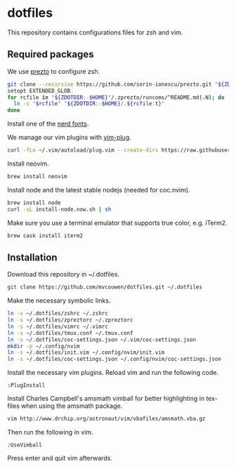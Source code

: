 # dotfiles

This repository contains configurations files for zsh and vim.

## Required packages

We use [prezto](https://github.com/sorin-ionesco/prezto) to configure zsh.
```sh
git clone --recursive https://github.com/sorin-ionescu/prezto.git "${ZDOTDIR:-$HOME}/.zprezto"
setopt EXTENDED_GLOB
for rcfile in "${ZDOTDIR:-$HOME}"/.zprezto/runcoms/^README.md(.N); do
  ln -s "$rcfile" "${ZDOTDIR:-$HOME}/.${rcfile:t}"
done
```

Install one of the [nerd fonts](https://nerdfonts.com).

We manage our vim plugins with [vim-plug](https://github.com/junegunn/vim-plug).
```sh
curl -fLo ~/.vim/autoload/plug.vim --create-dirs https://raw.githubusercontent.com/junegunn/vim-plug/master/plug.vim
```

Install neovim.
```sh
brew install neovim
```

Install node and the latest stable nodejs (needed for coc.nvim).
```sh
brew install node
curl -sL install-node.now.sh | sh
```

Make sure you use a terminal emulator that supports true color, e.g. iTerm2.
```sh
brew cask install iterm2
```

## Installation

Download this repository in ~/.dotfiles.
```sh
git clone https://github.com/mvcouwen/dotfiles.git ~/.dotfiles
```

Make the necessary symbolic links.
```sh
ln -s ~/.dotfiles/zshrc ~/.zshrc
ln -s ~/.dotfiles/zpreztorc ~/.zpreztorc
ln -s ~/.dotfiles/vimrc ~/.vimrc
ln -s ~/.dotfiles/tmux.conf ~/.tmux.conf
ln -s ~/.dotfiles/coc-settings.json ~/.vim/coc-settings.json
mkdir -p ~/.config/nvim
ln -s ~/.dotfiles/init.vim ~/.config/nvim/init.vim
ln -s ~/.dotfiles/coc-settings.json ~/.config/nvim/coc-settings.json
```

Install the necessary vim plugins. Reload vim and run the following code.
```vim
:PlugInstall
```

Install Charles Campbell's amsmath vimball for better highlighting in tex-files when using the amsmath package.
```sh
vim http://www.drchip.org/astronaut/vim/vbafiles/amsmath.vba.gz
```
Then run the following in vim.
```vim
:UseVimball
```
Press enter and quit vim afterwards.
